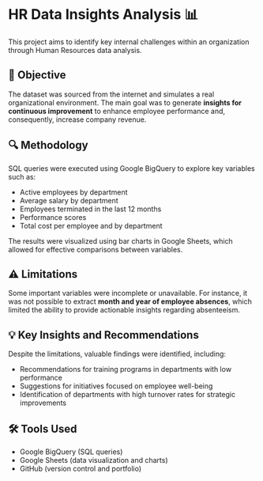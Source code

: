 # HR Data Insights Analysis 📊

This project aims to identify key internal challenges within an organization through Human Resources data analysis.

## 🎯 Objective

The dataset was sourced from the internet and simulates a real organizational environment. The main goal was to generate **insights for continuous improvement** to enhance employee performance and, consequently, increase company revenue.

## 🔍 Methodology

SQL queries were executed using Google BigQuery to explore key variables such as:

- Active employees by department
- Average salary by department
- Employees terminated in the last 12 months
- Performance scores
- Total cost per employee and by department

The results were visualized using bar charts in Google Sheets, which allowed for effective comparisons between variables.

## ⚠️ Limitations

Some important variables were incomplete or unavailable. For instance, it was not possible to extract **month and year of employee absences**, which limited the ability to provide actionable insights regarding absenteeism.

## 💡 Key Insights and Recommendations

Despite the limitations, valuable findings were identified, including:

- Recommendations for training programs in departments with low performance
- Suggestions for initiatives focused on employee well-being
- Identification of departments with high turnover rates for strategic improvements

## 🛠️ Tools Used

- Google BigQuery (SQL queries)
- Google Sheets (data visualization and charts)
- GitHub (version control and portfolio)
